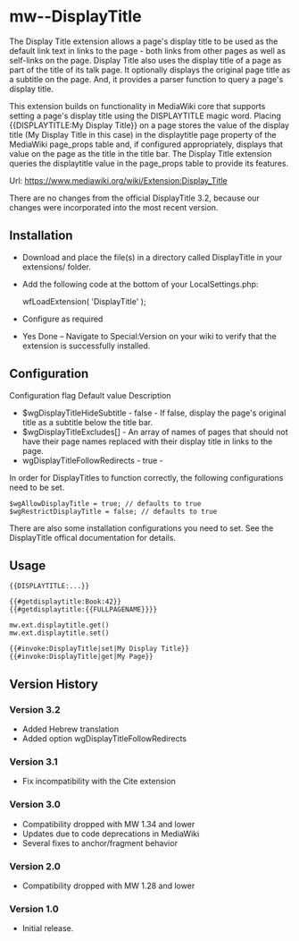 # mw--DisplayTitle
The Display Title extension allows a page's display title to be used as the default link text in links to the page - both links from other pages as well as self-links on the page. Display Title also uses the display title of a page as part of the title of its talk page. It optionally displays the original page title as a subtitle on the page. And, it provides a parser function to query a page's display title.

This extension builds on functionality in MediaWiki core that supports setting a page's display title using the DISPLAYTITLE magic word. Placing {{DISPLAYTITLE:My Display Title}} on a page stores the value of the display title (My Display Title in this case) in the displaytitle page property of the MediaWiki page_props table and, if configured appropriately, displays that value on the page as the title in the title bar. The Display Title extension queries the displaytitle value in the page_props table to provide its features. 

Url: https://www.mediawiki.org/wiki/Extension:Display_Title

There are no changes from the official DisplayTitle 3.2, because our changes were incorporated into the most recent version.  
## Installation
- Download and place the file(s) in a directory called DisplayTitle in your extensions/ folder.
- Add the following code at the bottom of your LocalSettings.php:

    wfLoadExtension( 'DisplayTitle' );

- Configure as required
- Yes Done – Navigate to Special:Version on your wiki to verify that the extension is successfully installed.

## Configuration

Configuration flag 	Default value 	Description
- $wgDisplayTitleHideSubtitle -	false - If false, display the page's original title as a subtitle below the title bar.
- $wgDisplayTitleExcludes[] - An array of names of pages that should not have their page names replaced with their display title in links to the page. 
- wgDisplayTitleFollowRedirects - true - 

In order for DisplayTitles to function correctly, the following configurations need to be set.

    $wgAllowDisplayTitle = true; // defaults to true
    $wgRestrictDisplayTitle = false; // defaults to true
    
There are also some installation configurations you need to set.  See the DisplayTitle offical documentation for details.

## Usage
    {{DISPLAYTITLE:...}}

    {{#getdisplaytitle:Book:42}}
    {{#getdisplaytitle:{{FULLPAGENAME}}}}
    
    mw.ext.displaytitle.get()
    mw.ext.displaytitle.set()
    
    {{#invoke:DisplayTitle|set|My Display Title}}
    {{#invoke:DisplayTitle|get|My Page}} 
    
## Version History

### Version 3.2
- Added Hebrew translation
- Added option wgDisplayTitleFollowRedirects 

### Version 3.1
- Fix incompatibility with the Cite extension

### Version 3.0
- Compatibility dropped with MW 1.34 and lower
- Updates due to code deprecations in MediaWiki
- Several fixes to anchor/fragment behavior

### Version 2.0
- Compatibility dropped with MW 1.28 and lower

### Version 1.0 
- Initial release.
